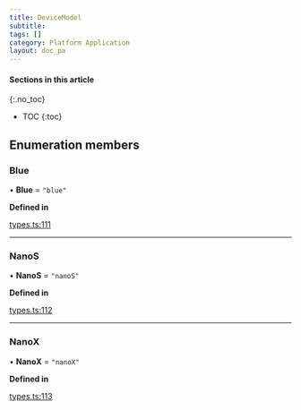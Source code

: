 ```yaml
---
title: DeviceModel
subtitle:
tags: []
category: Platform Application
layout: doc_pa
---
```


#### Sections in this article
{:.no_toc}
* TOC
{:toc}

## Enumeration members

### Blue

• **Blue** = `"blue"`

**Defined in**

[types.ts:111](https://github.com/LedgerHQ/ledger-live-platform-sdk/blob/248c4d7/src/types.ts#L111)

___

### NanoS

• **NanoS** = `"nanoS"`

**Defined in**

[types.ts:112](https://github.com/LedgerHQ/ledger-live-platform-sdk/blob/248c4d7/src/types.ts#L112)

___

### NanoX

• **NanoX** = `"nanoX"`

**Defined in**

[types.ts:113](https://github.com/LedgerHQ/ledger-live-platform-sdk/blob/248c4d7/src/types.ts#L113)
